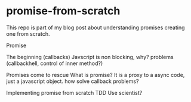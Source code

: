 # promise-from-scratch

This repo is part of my blog post about understanding promises creating one from scratch.

Promise

The beginning (callbacks)
Javscript is non blocking, why?
problems (callbackhell, control of inner method?)

Promises come to rescue
What is promise? It is a proxy to a async code, just a javascript object.
how solve callback problems?

Implementing promise from scratch
TDD
Use scientist?
